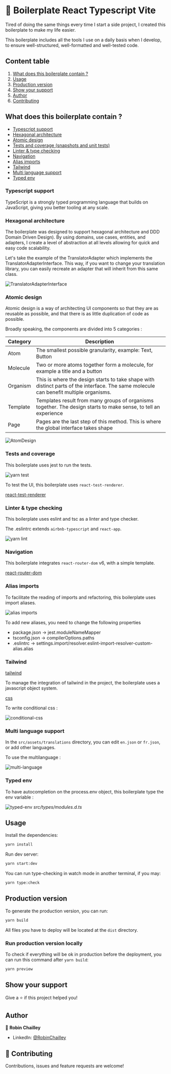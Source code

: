
# 🤖 Boilerplate React Typescript Vite

Tired of doing the same things every time I start a side project,
I created this boilerplate to make my life easier.

This boilerplate includes all the tools I use on a daily basis when I develop,
to ensure well-structured, well-formatted and well-tested code.




## Content table

1. [What does this boilerplate contain ?](#what-does-this-boilerplate-contain-?)
2. [Usage](#usage)
3. [Production version](#production-version)
4. [Show your support](#show-your-support)
5. [Author](#author)
6. [Contributing](#contributing)


## What does this boilerplate contain ?

- [Typescript support](#typescript-support)
- [Hexagonal architecture](#hexagonal-architecture)
- [Atomic design](#atomic-design)
- [Tests and coverage (snapshots and unit tests)](#tests-and-coverage)
- [Linter & type checking](#linter-&-type-checking)
- [Navigation](#navigation)
- [Alias imports](#alias-imports)
- [Tailwind](#tailwind)
- [Multi language support](#multi-language-support)
- [Typed env](#typed-env)

### Typescript support

TypeScript is a strongly typed programming language
that builds on JavaScript, giving you better tooling at any scale.

### Hexagonal architecture

The boilerplate was designed to support hexagonal architecture and DDD
Domain Driven Design). By using domains, use cases, entities, and adapters,
I create a level of abstraction at all levels allowing for quick and easy
code scalability.

Let's take the example of the TranslatorAdapter which implements the
TranslatorAdapterInterface. This way, if you want to change your translation library, you can easily
recreate an adapter that will inherit from this same class.

![TranslatorAdapterInterface](./readme-assets/translator-adapter-interface.png)

### Atomic design

Atomic design is a way of architecting UI components so that they are
as reusable as possible, and that there is as little duplication
of code as possible.

Broadly speaking, the components are divided into 5 categories :


| Category  |  Description       |
|-----------|--------------------|
| Atom      | The smallest possible granularity, example: Text, Button |
| Molecule  | Two or more atoms together form a molecule, for example a title and a button |
| Organism  | This is where the design starts to take shape with distinct parts of the interface. The same molecule can benefit multiple organisms. |
| Template  | Templates result from many groups of organisms together. The design starts to make sense, to tell an experience |
| Page      | Pages are the last step of this method. This is where the global interface takes shape |

![AtomDesign](./readme-assets/atomic-design.png)

### Tests and coverage

This boilerplate uses jest to run the tests.

![yarn test](./readme-assets/jest.png)

To test the UI, this boilerplate uses `react-test-renderer`.

[react-test-renderer](https://reactjs.org/docs/test-renderer.html)

### Linter & type checking

This boilerplate uses eslint and tsc as a linter and type checker.

The .eslintrc extends `airbnb-typescript` and `react-app`.

![yarn lint](./readme-assets/linter.png)

### Navigation

This boilerplate integrates `react-router-dom` v6, with a simple template.

[react-router-dom](https://reactrouter.com/en/main)

### Alias imports

To facilitate the reading of imports and refactoring,
this boilerplate uses import aliases.

![alias imports](./readme-assets/alias-imports.png)

To add new aliases, you need to change the following properties

- package.json -> jest.moduleNameMapper
- tsconfig.json -> compilerOptions.paths
- .eslintrc -> settings.import/resolver.eslint-import-resolver-custom-alias.alias

### Tailwind

[tailwind](https://tailwindcss.com/)

To manage the integration of tailwind in the project, the boilerplate
uses a javascript object system.

[css](./readme-assets/css.png)

To write conditional css :

![conditional-css](./readme-assets/conditional-css.png)

### Multi language support

In the `src/assets/translations` directory, you can edit `en.json` or `fr.json`,
or add other languages.

To use the multilanguage :

![multi-language](./readme-assets/multi-language.png)

### Typed env

To have autocompletion on the process.env object,
this boilerplate type the env variable :


![typed-env](./readme-assets/typed-env.png)
*src/types/modules.d.ts*


## Usage

Install the dependencies:

```sh
yarn install
```

Run dev server:

```sh
yarn start:dev
```

You can run type-checking in watch mode in another terminal, if you may:

```sh
yarn type:check
```

## Production version

To generate the production version, you can run:

```sh
yarn build
```

All files you have to deploy will be located at the `dist` directory.

### Run production version locally

To check if everything will be ok in production before the deployment, you can run this command
after `yarn build`:

```sh
yarn preview
```

## Show your support

Give a ⭐️ if this project helped you!

## Author

👤 **Robin Chailley**
- LinkedIn: [@RobinChailley](https://www.linkedin.com/in/robin-chailley/)


## 🤝 Contributing

Contributions, issues and feature requests are welcome!

